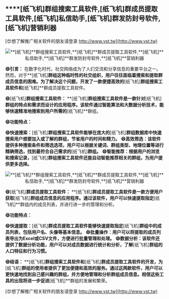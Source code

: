 ## ****[纸飞机]**群组搜索工具软件,**[纸飞机]**群成员提取工具软件,**[纸飞机]**私信助手,**[纸飞机]**群发防封号软件,**[纸飞机]**营销利器**

[😍想了解推广相关软件的朋友请登录 http://www.vst.tw](http://www.vst.tw)

 <center><img src="https://vst.tw/MP4/tuiguang/png/1.png" alt="**[纸飞机]**群组搜索工具软件,**[纸飞机]**群成员提取工具软件,**[纸飞机]**私信助手,**[纸飞机]**群发防封号软件,**[纸飞机]**营销利器"></center>

**😄引言：**
在数字化时代，社交网络成为了人们交流和分享信息的重要平台之一。然而，对于**[纸飞机]**群组这种临时性的社交组织，用户往往面临着搜索和提取群成员信息的困难。为了解决这个问题，开发了一款便捷高效的**[纸飞机]**群组搜索工具软件和**[纸飞机]**群成员提取工具软件。

**😄**[纸飞机]**群组搜索工具软件：**
**[纸飞机]**群组搜索工具软件是一款针对**[纸飞机]**群组的特点和需求而设计的应用程序。该软件通过智能算法和大数据分析技术，能够快速精准地搜索到用户所需的**[纸飞机]**群组。

**😄功能特点：**

**😄快速搜索：**[纸飞机]**群组搜索工具软件能够在庞大的**[纸飞机]**群组数据库中快速搜索用户想要加入或了解的群组，节省用户的时间和精力。**
**😄高效筛选：该软件提供多种搜索条件和筛选选项，用户可以根据关键词、群组类型、地理位置等进行精确筛选，找到最符合自己需求的**[纸飞机]**群组。**
**😄智能推荐：根据用户的浏览和搜索记录，**[纸飞机]**群组搜索工具软件还能自动智能推荐相关的群组，为用户提供更多选择。**

 <center><img src="https://vst.tw/MP4/tuiguang/png/2.png" alt="**[纸飞机]**群组搜索工具软件,**[纸飞机]**群成员提取工具软件,**[纸飞机]**私信助手,**[纸飞机]**群发防封号软件,**[纸飞机]**营销利器"></center>

**😄**[纸飞机]**群成员提取工具软件：**
**[纸飞机]**群成员提取工具软件是一款方便用户获取**[纸飞机]**群组成员信息的应用程序。通过该软件，用户可以快速提取指定**[纸飞机]**群组内的成员列表，并进行进一步的管理和分析。

**😄功能特点：**

**😄快速提取：**[纸飞机]**群成员提取工具软件能够快速提取指定**[纸飞机]**群组中的成员列表，包括用户名、头像等基本信息。**
**😄批量操作：用户可以将提取的成员列表导出为Excel或CSV文件，方便进行批量管理和处理。**
**😄数据分析：该软件还提供了数据分析功能，用户可以对成员数据进行统计和分析，了解**[纸飞机]**群组的人口特征和行为习惯。**

**😄结语：**
**[纸飞机]**群组搜索工具软件和**[纸飞机]**群成员提取工具软件的开发，为**[纸飞机]**群组的使用者提供了更加便捷和高效的服务。通过这两款软件，用户可以更快速地找到自己感兴趣的群组，并方便地管理和分析群组成员信息。相信这些工具的出现将进一步促进**[纸飞机]**群组的发展和繁荣。

[😍想了解推广相关软件的朋友请登录 http://www.vst.tw](http://www.vst.tw)



